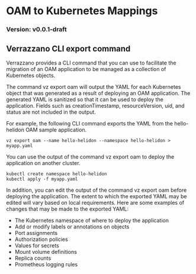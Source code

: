 # OAM to Kubernetes Mappings

### Version: v0.0.1-draft

## Verrazzano CLI export command
Verrazzano provides a CLI command that you can use to facilitate the migration of an OAM application to be managed as a collection of Kubernetes objects.

The command vz export oam will output the YAML for each Kubernetes object that was generated as a result of deploying an OAM application. The generated YAML is sanitized so that it can be used to deploy the application. Fields such as creationTimestamp, resourceVersion, uid, and status are not included in the output.

For example, the following CLI command exports the YAML from the hello-helidon OAM sample application.

```text
vz export oam --name hello-helidon --namespace hello-helidon > myapp.yaml
```

You can use the output of the command vz export oam to deploy the application on another cluster.

```text
kubectl create namespace hello-helidon
kubectl apply -f myapp.yaml
```

In addition, you can edit the output of the command vz export oam before deploying the application. The extent to which the exported YAML may be edited will vary based on local requirements. Here are some examples of changes that may be made to the exported YAML:

* The Kubernetes namespace of where to deploy the application
* Add or modify labels or annotations on objects
* Port assignments
* Authorization policies
* Values for secrets
* Mount volume definitions
* Replica counts
* Prometheus logging rules


